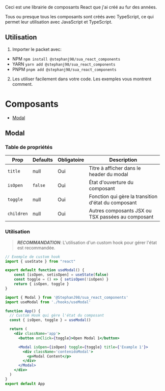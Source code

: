 Ceci est une librairie de composants React que j'ai créé au fur des années.

Tous ou presque tous les composants sont créés avec TypeScript, ce qui permet leur utilisation avec JavaScript et TypeScript.

## Utilisation

1. Importer le packet avec:

- NPM `npm install @stephanj98/sua_react_components`
- YARN `yarn add @stephanj98/sua_react_components`
- PNPM `pnpm add @stephanj98/sua_react_components`

2. Les utiliser facilement dans votre code. Les exemples vous montrent comment.


# Composants

- [Modal](#modal)

## Modal

### Table de propriétés

| Prop | Defaults | Obligatoire | Description |
|-|-|-|-|
| `title` | null | Oui | Titre à afficher dans le header du modal |
| `isOpen` | `false` | Oui | État d'ouverture du composant |
| `toggle` | null | Oui | Fonction qui gère la transition d'état du composant |
| `children` | null | Oui | Autres composants JSX ou TSX passées au composant |

### Utilisation

> ***RECOMMANDATION***: L'utilisation d'un custom hook pour gérer l'état est recommandée.

```jsx
// Exemple de custom hook
import { useState } from "react"

export default function useModal() {
    const [isOpen, setisOpen] = useState(false)
    const toggle = () => { setisOpen(!isOpen) }
    return { isOpen, toggle }
}
```

```jsx
import { Modal } from '@StephanJ98/sua_react_components'
import useModal from './hooks/useModal'

function App() {
  // Custom Hook qui gère l'état du composant  
  const { isOpen, toggle } = useModal()

  return (
    <div className='app'>
      <button onClick={toggle}>Open Modal 1</button>

      <Modal isOpen={isOpen} toggle={toggle} title={'Example 1'}>
        <div className='contenidoModal'>
          <p>Modal Content</p>
        </div>
      </Modal>
    </div>
  )
}
export default App
```